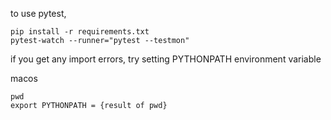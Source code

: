 to use pytest,

```
pip install -r requirements.txt
pytest-watch --runner="pytest --testmon"
```

if you get any import errors, try setting PYTHONPATH environment variable

macos
```
pwd
export PYTHONPATH = {result of pwd}
```


